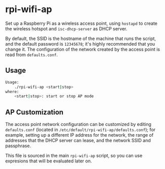 # rpi-wifi-ap

Set up a Raspberry Pi as a wireless access point, using `hostapd` to create the wireless hotspot and `isc-dhcp-server` as DHCP server.

By default, the SSID is the hostname of the machine that runs the script, and the default password is `12345678`; it's highly recommended that you change it. The configuration of the network created by the access point is read from `defaults.conf`.

## Usage

``` bash
Usage:
	./rpi-wifi-ap <start|stop>
where:
	<start|stop>: start or stop AP mode
```

## AP Customization

The access point network configuration can be customized by editing `defaults.conf` (located in `/etc/default/rpi-wifi-ap/defaults.conf`); for example, setting up a different IP address for the network, the range of addresses that the DHCP server can lease, and the network SSID and passphrase.

This file is sourced in the main `rpi-wifi-ap` script, so you can use expresions that will be evaluated later on.
